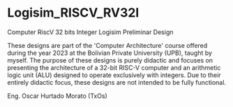 # Logisim_RISCV_RV32I
Computer RiscV 32 bits Integer Logisim Preliminar Design

These designs are part of the 'Computer Architecture' course offered during the year 2023 at the Bolivian Private University (UPB), taught by myself. The purpose of these designs is purely didactic and focuses on presenting the architecture of a 32-bit RISC-V computer and an arithmetic logic unit (ALU) designed to operate exclusively with integers. Due to their entirely didactic focus, these designs are not intended to be fully functional.

Eng. Oscar Hurtado Morato (TxOs)
